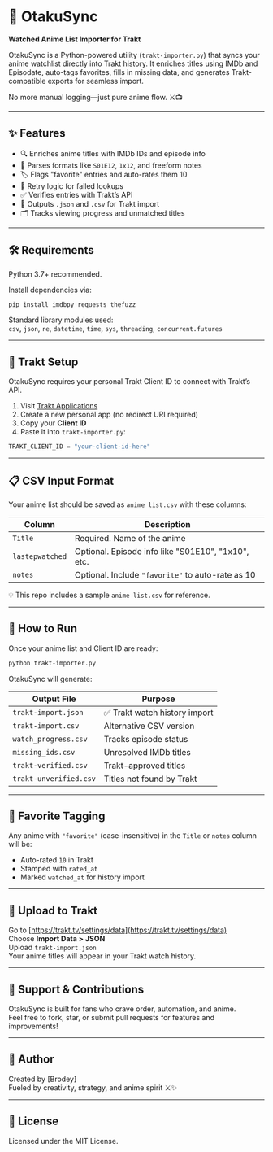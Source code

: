 # 🎌 OtakuSync  
**Watched Anime List Importer for Trakt**

OtakuSync is a Python-powered utility (`trakt-importer.py`) that syncs your anime watchlist directly into Trakt history. It enriches titles using IMDb and Episodate, auto-tags favorites, fills in missing data, and generates Trakt-compatible exports for seamless import.

No more manual logging—just pure anime flow. ⚔️📺

---

## ✨ Features

- 🔍 Enriches anime titles with IMDb IDs and episode info  
- 🧠 Parses formats like `S01E12`, `1x12`, and freeform notes  
- 🏷️ Flags "favorite" entries and auto-rates them 10  
- 🔁 Retry logic for failed lookups  
- ✅ Verifies entries with Trakt’s API  
- 📄 Outputs `.json` and `.csv` for Trakt import  
- 🗂️ Tracks viewing progress and unmatched titles  

---

## 🛠 Requirements

Python 3.7+ recommended.

Install dependencies via:

```bash
pip install imdbpy requests thefuzz
```

Standard library modules used:  
`csv`, `json`, `re`, `datetime`, `time`, `sys`, `threading`, `concurrent.futures`

---

## 🔐 Trakt Setup

OtakuSync requires your personal Trakt Client ID to connect with Trakt’s API.

1. Visit [Trakt Applications](https://trakt.tv/oauth/applications)  
2. Create a new personal app (no redirect URI required)  
3. Copy your **Client ID**  
4. Paste it into `trakt-importer.py`:

```python
TRAKT_CLIENT_ID = "your-client-id-here"
```

---

## 📋 CSV Input Format

Your anime list should be saved as `anime list.csv` with these columns:

| Column | Description |
|--------|-------------|
| `Title` | Required. Name of the anime |
| `lastepwatched` | Optional. Episode info like "S01E10", "1x10", etc. |
| `notes` | Optional. Include `"favorite"` to auto-rate as 10 |

💡 This repo includes a sample `anime list.csv` for reference.

---

## 🚀 How to Run

Once your anime list and Client ID are ready:

```bash
python trakt-importer.py
```

OtakuSync will generate:

| Output File | Purpose |
|-------------|---------|
| `trakt-import.json` | ✅ Trakt watch history import |
| `trakt-import.csv` | Alternative CSV version |
| `watch_progress.csv` | Tracks episode status |
| `missing_ids.csv` | Unresolved IMDb titles |
| `trakt-verified.csv` | Trakt-approved titles |
| `trakt-unverified.csv` | Titles not found by Trakt |

---

## 💖 Favorite Tagging

Any anime with `"favorite"` (case-insensitive) in the `Title` or `notes` column will be:

- Auto-rated `10` in Trakt  
- Stamped with `rated_at`  
- Marked `watched_at` for history import

---

## 📂 Upload to Trakt

Go to [https://trakt.tv/settings/data](https://trakt.tv/settings/data)  
Choose **Import Data > JSON**  
Upload `trakt-import.json`  
Your anime titles will appear in your Trakt watch history.

---

## 🤝 Support & Contributions

OtakuSync is built for fans who crave order, automation, and anime.  
Feel free to fork, star, or submit pull requests for features and improvements!

---

## 🧙 Author

Created by [Brodey]  
Fueled by creativity, strategy, and anime spirit ⚔️✨

---

## 📄 License

Licensed under the MIT License.
